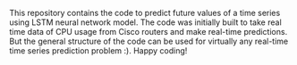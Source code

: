 This repository contains the code to predict future values of a time series using LSTM neural network model. The code was initially built to take real time data of CPU usage from Cisco routers and make real-time predictions. But the general structure of the code can be used for virtually any real-time time series prediction problem :). Happy coding!  
